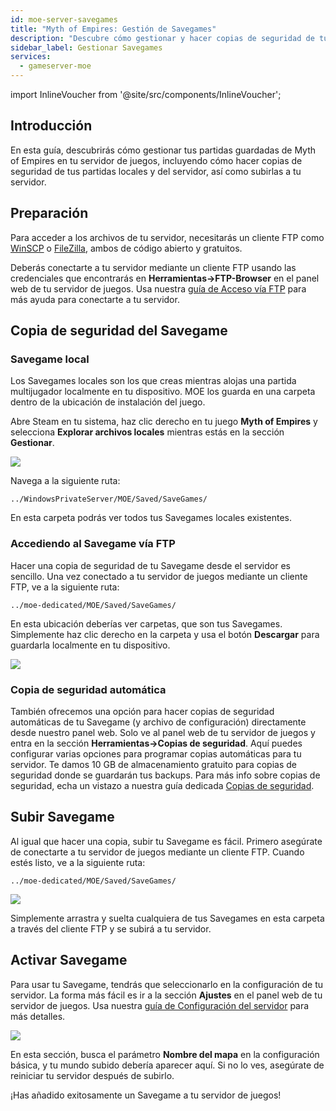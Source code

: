 ```yaml
---
id: moe-server-savegames
title: "Myth of Empires: Gestión de Savegames"
description: "Descubre cómo gestionar y hacer copias de seguridad de tus partidas guardadas de Myth of Empires para una continuidad de juego sin interrupciones → Aprende más ahora"
sidebar_label: Gestionar Savegames
services:
  - gameserver-moe
---
```


import InlineVoucher from '@site/src/components/InlineVoucher';

## Introducción

En esta guía, descubrirás cómo gestionar tus partidas guardadas de Myth of Empires en tu servidor de juegos, incluyendo cómo hacer copias de seguridad de tus partidas locales y del servidor, así como subirlas a tu servidor.

<InlineVoucher />

## Preparación

Para acceder a los archivos de tu servidor, necesitarás un cliente FTP como [WinSCP](https://winscp.net/eng/index.php) o [FileZilla](https://filezilla-project.org/), ambos de código abierto y gratuitos.

Deberás conectarte a tu servidor mediante un cliente FTP usando las credenciales que encontrarás en **Herramientas->FTP-Browser** en el panel web de tu servidor de juegos. Usa nuestra [guía de Acceso vía FTP](gameserver-ftpaccess.md) para más ayuda para conectarte a tu servidor.

## Copia de seguridad del Savegame

### Savegame local

Los Savegames locales son los que creas mientras alojas una partida multijugador localmente en tu dispositivo. MOE los guarda en una carpeta dentro de la ubicación de instalación del juego.

Abre Steam en tu sistema, haz clic derecho en tu juego **Myth of Empires** y selecciona **Explorar archivos locales** mientras estás en la sección **Gestionar**.

![](https://screensaver01.zap-hosting.com/index.php/s/Cmj325wLSWgNGif/preview)

Navega a la siguiente ruta:
```
../WindowsPrivateServer/MOE/Saved/SaveGames/
```

En esta carpeta podrás ver todos tus Savegames locales existentes.

### Accediendo al Savegame vía FTP

Hacer una copia de seguridad de tu Savegame desde el servidor es sencillo. Una vez conectado a tu servidor de juegos mediante un cliente FTP, ve a la siguiente ruta:
```
../moe-dedicated/MOE/Saved/SaveGames/
```

En esta ubicación deberías ver carpetas, que son tus Savegames. Simplemente haz clic derecho en la carpeta y usa el botón **Descargar** para guardarla localmente en tu dispositivo.

![](https://screensaver01.zap-hosting.com/index.php/s/3yN723tY8eiBb2w/preview)

### Copia de seguridad automática

También ofrecemos una opción para hacer copias de seguridad automáticas de tu Savegame (y archivo de configuración) directamente desde nuestro panel web. Solo ve al panel web de tu servidor de juegos y entra en la sección **Herramientas->Copias de seguridad**. Aquí puedes configurar varias opciones para programar copias automáticas para tu servidor. Te damos 10 GB de almacenamiento gratuito para copias de seguridad donde se guardarán tus backups. Para más info sobre copias de seguridad, echa un vistazo a nuestra guía dedicada [Copias de seguridad](gameserver-backups.md).

## Subir Savegame

Al igual que hacer una copia, subir tu Savegame es fácil. Primero asegúrate de conectarte a tu servidor de juegos mediante un cliente FTP. Cuando estés listo, ve a la siguiente ruta:
```
../moe-dedicated/MOE/Saved/SaveGames/
```

![](https://screensaver01.zap-hosting.com/index.php/s/KLD26KTYZYpfoqP/preview)

Simplemente arrastra y suelta cualquiera de tus Savegames en esta carpeta a través del cliente FTP y se subirá a tu servidor.

## Activar Savegame

Para usar tu Savegame, tendrás que seleccionarlo en la configuración de tu servidor. La forma más fácil es ir a la sección **Ajustes** en el panel web de tu servidor de juegos. Usa nuestra [guía de Configuración del servidor](moe-configuration.md) para más detalles.

![](https://screensaver01.zap-hosting.com/index.php/s/QDPzFgWRrfB49HB/preview)

En esta sección, busca el parámetro **Nombre del mapa** en la configuración básica, y tu mundo subido debería aparecer aquí. Si no lo ves, asegúrate de reiniciar tu servidor después de subirlo.

¡Has añadido exitosamente un Savegame a tu servidor de juegos!

<InlineVoucher />